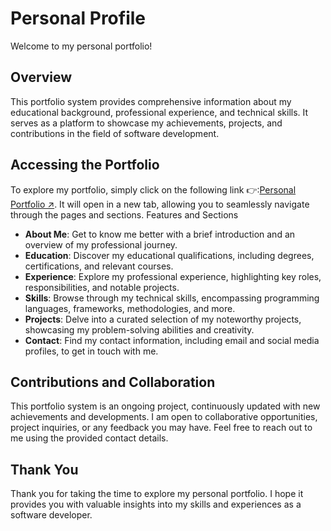 # Personal Profile

Welcome to my personal portfolio!
## Overview

This portfolio system provides comprehensive information about my educational background, professional experience, and technical skills. It serves as a platform to showcase my achievements, projects, and contributions in the field of software development.
## Accessing the Portfolio

To explore my portfolio, simply click on the following link 👉:<a href="https://melos-simeneh.github.io/personal-profile/" target="_blank">Personal Portfolio ↗</a>. It will open in a new tab, allowing you to seamlessly navigate through the pages and sections.
Features and Sections
 - **About Me**: Get to know me better with a brief introduction and an overview of my professional journey.
 - **Education**: Discover my educational qualifications, including degrees, certifications, and relevant courses.
 - **Experience**: Explore my professional experience, highlighting key roles, responsibilities, and notable projects.
 - **Skills**: Browse through my technical skills, encompassing programming languages, frameworks, methodologies, and more.
 - **Projects**: Delve into a curated selection of my noteworthy projects, showcasing my problem-solving abilities and creativity.
 - **Contact**: Find my contact information, including email and social media profiles, to get in touch with me.

## Contributions and Collaboration

This portfolio system is an ongoing project, continuously updated with new achievements and developments. I am open to collaborative opportunities, project inquiries, or any feedback you may have. Feel free to reach out to me using the provided contact details.
## Thank You

Thank you for taking the time to explore my personal portfolio. I hope it provides you with valuable insights into my skills and experiences as a software developer.
